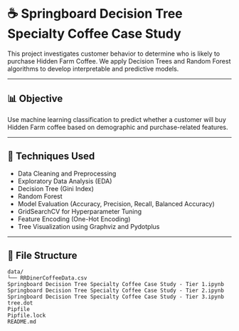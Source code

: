 # ☕ Springboard Decision Tree Specialty Coffee Case Study

This project investigates customer behavior to determine who is likely to purchase Hidden Farm Coffee. We apply Decision Trees and Random Forest algorithms to develop interpretable and predictive models.

---

## 📊 Objective

Use machine learning classification to predict whether a customer will buy Hidden Farm coffee based on demographic and purchase-related features.

---

## 🧠 Techniques Used

- Data Cleaning and Preprocessing  
- Exploratory Data Analysis (EDA)  
- Decision Tree (Gini Index)  
- Random Forest  
- Model Evaluation (Accuracy, Precision, Recall, Balanced Accuracy)  
- GridSearchCV for Hyperparameter Tuning  
- Feature Encoding (One-Hot Encoding)  
- Tree Visualization using Graphviz and Pydotplus

---

## 📁 File Structure

```plaintext
data/
└── RRDinerCoffeeData.csv
Springboard Decision Tree Specialty Coffee Case Study - Tier 1.ipynb
Springboard Decision Tree Specialty Coffee Case Study - Tier 2.ipynb
Springboard Decision Tree Specialty Coffee Case Study - Tier 3.ipynb
tree.dot
Pipfile
Pipfile.lock
README.md
